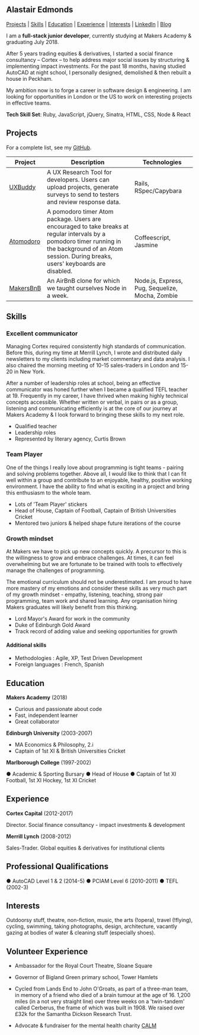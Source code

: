 ## Alastair Edmonds


[Projects](#projects) | [Skills](#skills) | [Education](#education) | [Experience](#experience) | [Interests](#interests) | [LinkedIn](https://www.linkedin.com/in/alastairedmonds/) | [Blog](https://medium.com/@alastair3D)

I am a **full-stack junior developer**, currently studying at Makers Academy & graduating July 2018.

After 5 years trading equities & derivatives, I started a social finance consultancy – Cortex – to help address major social issues by structuring & implementing impact investments.  For the past 18 months, having studied AutoCAD at night school, I personally designed, demolished & then rebuilt a house in Peckham.  

My ambition now is to forge a career in software design & engineering.  I am looking for opportunities in London or the US to work on interesting projects in effective teams.  

**Tech Skill Set**: Ruby, JavaScript, jQuery, Sinatra, HTML, CSS, Node & React



## Projects

  For a complete list, see my [GitHub](https://github.com/Alastair3D?tab=repositories).

  | Project   | Description | Technologies |
  |---        |---         |---           |
  | [UXBuddy](https://www.github.com/uxbuddy/uxbuddy) | A UX Research Tool for developers. Users can upload projects, generate surveys to send to testers and review response data. | Rails, RSpec/Capybara |
  |[Atomodoro](https://www.github.com/lsewilson/atomodoro)| A pomodoro timer Atom package. Users are encouraged to take breaks at regular intervals by a pomodoro timer running in the background of an Atom session. During breaks, users' keyboards are disabled. | Coffeescript, Jasmine|
  | [MakersBnB](https://github.com/lsewilson/makers-bnb) | An AirBnB clone for which we taught ourselves Node in a week. | Node.js, Express, Pug, Sequelize, Mocha, Zombie |  


## Skills

### Excellent communicator

Managing Cortex required consistently high standards of communication. Before this, during my time at Merrill Lynch, I wrote and distributed daily newsletters to my clients including market commentary and data analysis.  I also chaired the morning meeting of 10-15 sales-traders in London and 15-20 in New York.

After a number of leadership roles at school, being an effective communicator was honed further when I became a qualified TEFL teacher at 19.  Frequently in my career, I have thrived when making highly technical concepts accessible.  Whether written or verbal, in pairs or as a group, listening and communicating efficiently is at the core of our journey at Makers Academy & I look forward to bringing these skills to my next role.

- Qualified teacher
- Leadership roles
- Represented by literary agency, Curtis Brown


### Team Player

One of the things I really love about programming is tight teams - pairing and solving problems together.  Above all, I would like to think that I can fit well within a group and contribute to an enjoyable, healthy, positive working environment.  I have the ability to find what is exciting in a project and bring this enthusiasm to the whole team.  

- Lots of 'Team Player' stickers
- Head of House, Captain of Football, Captain of British Universities Cricket
- Mentored two juniors & helped shape future iterations of the course


### Growth mindset

At Makers we have to pick up new concepts quickly. A precursor to this is the willingness to grow and embrace challenges. At times, it can feel overwhelming but we are fortunate to be trained with tools to effectively manage the challenges of programming.

The emotional curriculum should not be underestimated.  I am proud to have more mastery of my emotions and consider these skills as very much part of my growth mindset - empathy, listening, teaching, strong pair programming, team work and shared learning.  Any organisation hiring Makers graduates will likely benefit from this thinking.  

- Lord Mayor's Award for work in the community
- Duke of Edinburgh Gold Award
- Track record of adding value and seeking opportunities for growth


#### Additional skills

 - Methodologies : Agile, XP, Test Driven Development
 - Foreign languages : French, Spanish  


## Education

**Makers Academy** (2018)

- Curious and passionate about code
- Fast, independent learner
- Great collaborator

**Edinburgh University** (2003-2007)

- MA Economics & Philosophy, 2.i
- Captain of 1st XI & British Universities Cricket

 **Marlborough College** (1997-2002)

● Academic & Sporting Bursary  ● Head of House  ● Captain of 1st XI Football, 1st XI Hockey, 1st XI Cricket


## Experience

**Cortex Capital** (2012-2017)

Director.  Social finance consultancy - impact investments & development

**Merrill Lynch** (2008-2012)

Sales-Trader.  Global equities & derivatives for institutional clients



## Professional Qualifications

● AutoCAD Level 1 & 2 (2014-5)  ● PCIAM Level 6 (2010-2011)  ● TEFL (2002-3)


## Interests

Outdoorsy stuff, theatre, non-fiction, music, the arts (!opera), travel (!flying), cycling, swimming, taking photographs, design, architecture, vacantly gazing at bodies of water & cleaning stuff (especially shoes).


## Volunteer Experience

- Ambassador for the Royal Court Theatre, Sloane Square

- Governor of Bigland Green primary school, Tower Hamlets

- Cycled from Lands End to John O'Groats, as part of a three-man team, in memory of a friend who died of a brain tumour at the age of 16.  1,200 miles (in a not very straight line) over three weeks on a 'twin-tandem' called Cerberus, the frame of which was built in 1908.  We raised over £32k for the Samantha Dickson Research Trust.  

- Advocate & fundraiser for the mental health charity [CALM](https://www.thecalmzone.net)
